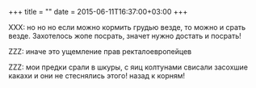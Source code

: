 +++
title = ""
date = 2015-06-11T16:37:00+03:00
+++

XXX: но но но если можно кормить грудью везде, то можно и срать везде. Захотелось жопе посрать, значет нужно достать и посрать!


ZZZ: иначе это ущемление прав ректалоевропейцев


ZZZ: мои предки срали в шкуры, с яиц колтунами свисали засохшие какахи и они не стеснялись этого! назад к корням!


